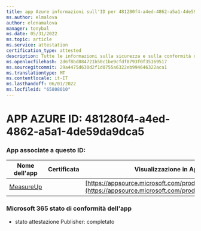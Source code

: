 ```yaml
---
title: app Azure informazioni sull'ID per 481280f4-a4ed-4862-a5a1-4de59da9dca5
ms.author: elmalova
author: elenamalova
manager: tonybal
ms.date: 05/31/2022
ms.topic: article
ms.service: attestation
certification_type: attested
description: Tutte le informazioni sulla sicurezza e sulla conformità disponibili per 481280f4-a4ed-4862-a5a1-4de59da9dca5.
ms.openlocfilehash: 2d6f8bd884721b50c1be9cfdf8793f0f35169517
ms.sourcegitcommit: 29a4475d630d2f1d0755a6322eb994646322aca1
ms.translationtype: MT
ms.contentlocale: it-IT
ms.lasthandoff: 06/01/2022
ms.locfileid: "65808010"
---
```

# <a name="azure-app-id-481280f4-a4ed-4862-a5a1-4de59da9dca5"></a>APP AZURE ID: 481280f4-a4ed-4862-a5a1-4de59da9dca5


### <a name="apps-associated-with-this-id"></a>App associate a questo ID:
| **Nome dell'app** | **Certificata** | **Visualizzazione in AppSource** |
|--------------|---------------|-----------------------|
| [MeasureUp](../forward/WA200003111.md) |  | [https://appsource.microsoft.com/product/office/WA200003111](https://appsource.microsoft.com/product/office/WA200003111) |

### <a name="microsoft-365-app-compliance-status"></a>Microsoft 365 stato di conformità dell'app
- stato attestazione Publisher: completato
